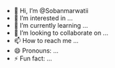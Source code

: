- 👋 Hi, I’m @Sobanmarwatii
- 👀 I’m interested in ...
- 🌱 I’m currently learning ...
- 💞️ I’m looking to collaborate on ...
- 📫 How to reach me ...
- 😄 Pronouns: ...
- ⚡ Fun fact: ...

<!---
Sobanmarwatii/Sobanmarwatii is a ✨ special ✨ repository because its `README.md` (this file) appears on your GitHub profile.
You can click the Preview link to take a look at your changes.
--->
